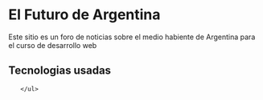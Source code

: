 <h1>El Futuro de Argentina</h1>
<p>Este sitio es un foro de noticias sobre el medio habiente de Argentina para el curso de desarrollo web</p>

<h2>Tecnologias usadas</h2>
    <ul>
        
    </ul>
